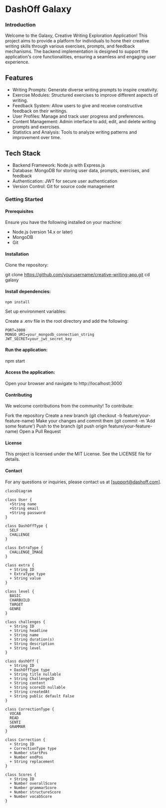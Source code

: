 # DashOff Galaxy

### Introduction
Welcome to the Galaxy, Creative Writing Exploration Application!
This project aims to provide a platform for individuals to hone their creative writing skills through various exercises, prompts, and feedback mechanisms. The backend implementation is designed to support the application's core functionalities, ensuring a seamless and engaging user experience.

## Features
- Writing Prompts: Generate diverse writing prompts to inspire creativity.
- Exercise Modules: Structured exercises to improve different aspects of writing.
- Feedback System: Allow users to give and receive constructive feedback on their writings.
- User Profiles: Manage and track user progress and preferences.
- Content Management: Admin interface to add, edit, and delete writing prompts and exercises.
- Statistics and Analysis: Tools to analyze writing patterns and improvement over time.

## Tech Stack
- Backend Framework: Node.js with Express.js
- Database: MongoDB for storing user data, prompts, exercises, and feedback
- Authentication: JWT for secure user authentication
- Version Control: Git for source code management

### Getting Started

#### Prerequisites
Ensure you have the following installed on your machine:

- Node.js (version 14.x or later)
- MongoDB
- Git

#### Installation
Clone the repository:

git clone https://github.com/yourusername/creative-writing-app.git
cd galaxy

#### Install dependencies:


`npm install`

Set up environment variables:

Create a .env file in the root directory and add the following:

```
PORT=3000
MONGO_URI=your_mongodb_connection_string
JWT_SECRET=your_jwt_secret_key
```

#### Run the application:


npm start

#### Access the application:

Open your browser and navigate to http://localhost:3000

#### Contributing
We welcome contributions from the community! To contribute:

Fork the repository
Create a new branch (git checkout -b feature/your-feature-name)
Make your changes and commit them (git commit -m 'Add some feature')
Push to the branch (git push origin feature/your-feature-name)
Open a Pull Request

#### License
This project is licensed under the MIT License. See the LICENSE file for details.

#### Contact
For any questions or inquiries, please contact us at [support@dashoff.com].


```mermaid
classDiagram

class User {
  +String name
  +String email
  +String password
}

class DashOffType {
  SELF
  CHALLENGE
}

class ExtraType {
  CHALLENGE_IMAGE
}

class extra {
  + String ID
  + ExtraType type
  + String value
}

class level {
  BASIC
  CHARBUILD
  TARGET
  GENRE
}

class challenges {
  + String ID
  + String headline
  + String name
  + String duration(s)
  + String description
  + String level
}

class dashOff {
  + String ID
  + DashOffType type
  + String title nullable
  + String ChallengeID
  + String content
  + String scoreID nullable
  + String createdAt
  + String public default False
}

class CorrectionType {
  VOCAB
  READ
  SENTI
  GRAMMAR
}

class Correction {
  + String ID
  + CorrectionType type
  + Number startPos
  + Number endPos
  + String replacement
}

class Scores {
  + String ID
  + Number overallScore
  + Number grammarScore
  + Number structureScore
  + Number vocabScore
}



```